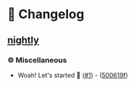 # 📖 Changelog

## [nightly](https://nightly.link/belomaxorka/april/workflows/build/master/April)

### ⚙️ Miscellaneous

- Woah! Let's started 🎨 ([#1](https://github.com/belomaxorka/april/pull/1)) - ([500619f](https://github.com/belomaxorka/april/commit/500619f8912f1c48f7d20f99900a536f1a20585d))




